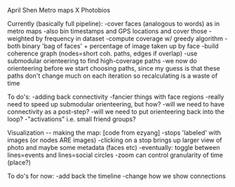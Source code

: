 April Shen
Metro maps X Photobios

Currently (basically full pipeline):
-cover faces (analogous to words) as in metro maps
-also bin timestamps and GPS locations and cover those
-weighted by frequency in dataset
-compute coverage w/ greedy algorithm
-both binary 'bag of faces' + percentage of image taken up by face
-build coherence graph (nodes=short coh. paths, edges if overlap)
-use submodular orienteering to find high-coverage paths
-we now do orienteering before we start choosing paths, since my guess is that
 these paths don't change much on each iteration so recalculating is a
 waste of time

To do's:
-adding back connectivity
-fancier things with face regions
-really need to speed up submodular orienteering, but how?
-will we need to have connectivity as a post-step?
-will we need to put orienteering back into the loop?
-"activations" i.e. small friend groups?


Visualization -- making the map: [code from ezyang]
-stops 'labeled' with images (or nodes ARE images)
-clicking on a stop brings up larger view of photo and maybe some metadata (faces etc)
-eventually: toggle between lines=events and lines=social circles
-zoom can control granularity of time (place?)

To do's for now:
-add back the timeline
-change how we show connections